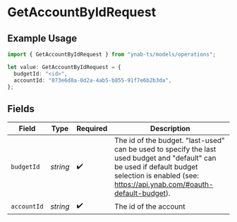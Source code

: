 # GetAccountByIdRequest

## Example Usage

```typescript
import { GetAccountByIdRequest } from "ynab-ts/models/operations";

let value: GetAccountByIdRequest = {
  budgetId: "<id>",
  accountId: "073e6d8a-0d2a-4ab5-b855-91f7e6b2b3da",
};
```

## Fields

| Field                                                                                                                                                                                             | Type                                                                                                                                                                                              | Required                                                                                                                                                                                          | Description                                                                                                                                                                                       |
| ------------------------------------------------------------------------------------------------------------------------------------------------------------------------------------------------- | ------------------------------------------------------------------------------------------------------------------------------------------------------------------------------------------------- | ------------------------------------------------------------------------------------------------------------------------------------------------------------------------------------------------- | ------------------------------------------------------------------------------------------------------------------------------------------------------------------------------------------------- |
| `budgetId`                                                                                                                                                                                        | *string*                                                                                                                                                                                          | :heavy_check_mark:                                                                                                                                                                                | The id of the budget. "last-used" can be used to specify the last used budget and "default" can be used if default budget selection is enabled (see: https://api.ynab.com/#oauth-default-budget). |
| `accountId`                                                                                                                                                                                       | *string*                                                                                                                                                                                          | :heavy_check_mark:                                                                                                                                                                                | The id of the account                                                                                                                                                                             |